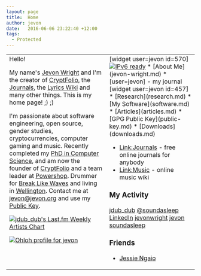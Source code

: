 ```yaml
---
layout: page
title:  Home
author: jevon
date:   2016-06-06 23:22:40 +12:00
tags:
  - Protected
---
```


<table class="home-table"><tr valign="top"><td class="left-bar">Hello!

My name's [Jevon Wright](jevon-wright.md) and I'm the creator of <a href="http://cryptfolio.com">CryptFolio</a>, the [Journals](journals.md), the [Lyrics Wiki](link-music.md) and many other things. This is my home page! ;) ;)

I'm passionate about software engineering, open source, gender studies, cryptocurrencies, computer gaming and music. Recently completed my [PhD in Computer Science](research.md), and am now the founder of <a href="https://cryptfolio.com">CryptFolio</a> and a team leader at <a href="http://www.powershop.com">Powershop</a>. Drummer for <a href="http://www.breaklikewaves.com">Break Like Waves</a> and living in <a href="http://www.wellingtonnz.com/">Wellington</a>. Contact me at jevon@jevon.org and use my [Public Key](public-key.md).

<a href="http://www.last.fm/user/jdub_dub"><img src="http://imagegen.last.fm/sideRed/artists/jdub_dub.gif" border="0" alt="jdub_dub's Last.fm Weekly Artists Chart" /></a>

<a href='https://www.ohloh.net/accounts/24901?ref=Detailed'><img alt='Ohloh profile for jevon' src='https://www.ohloh.net/accounts/24901/widgets/account_detailed.gif' /></a>
</td><td class="right-bar">
[widget user=jevon id=570]<span class="ipv6"><a href="http://ipv6-test.com/validate.php?url=referer"><img src="http://ipv6-test.com/button-ipv6-80x15.png" alt="IPv6 ready" border="0"></a></span>
* [About Me](jevon-wright.md)
* [user=jevon] - my journal [widget user=jevon id=457]
* [Research](research.md)
* [My Software](software.md)
* [Articles](articles.md)
* [GPG Public Key](public-key.md)
* [Downloads](downloads.md)

* [Link:Journals](link-journals.md) - free online journals for anybody
* [Link:Music](link-music.md) - online music wiki

### My Activity
<div class="social-media"><a href="http://www.last.fm/user/jdub_dub" title="My last.fm profile">jdub_dub</a>
<a href="http://twitter.com/soundasleep" title="My Twitter account">@soundasleep</a>
<a href="http://www.linkedin.com/in/jevonwright" title="My LinkedIn profile">LinkedIn</a>
<a href="http://www.delicious.com/jevonwright/" title="My Delicious bookmarks">jevonwright</a>
<a href="https://www.ohloh.net/accounts/jevon" title="My Ohloh profile">jevon</a>
<a href="https://github.com/soundasleep" title="My GitHub profile">soundasleep</a></div>

### Friends
* <a href="http://www.jngaio.com">Jessie Ngaio</a>
</td></tr></table>
